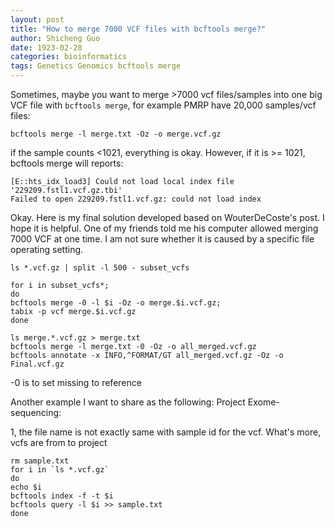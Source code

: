 ```yaml
---
layout: post
title: "How to merge 7000 VCF files with bcftools merge?"
author: Shicheng Guo
date: 1923-02-28
categories: bioinformatics
tags: Genetics Genomics bcftools merge  
---
```


Sometimes, maybe you want to merge >7000 vcf files/samples into one big VCF file with `bcftools merge`, for example PMRP have 20,000 samples/vcf files:
```
bcftools merge -l merge.txt -Oz -o merge.vcf.gz
```
if the sample counts <1021, everything is okay. However, if it is >= 1021, bcftools merge will reports:
```
[E::hts_idx_load3] Could not load local index file '229209.fstl1.vcf.gz.tbi'
Failed to open 229209.fstl1.vcf.gz: could not load index
```
Okay. Here is my final solution developed based on WouterDeCoste's post. I hope it is helpful. One of my friends told me his computer allowed merging 7000 VCF at one time. I am not sure whether it is caused by a specific file operating setting.
```
ls *.vcf.gz | split -l 500 - subset_vcfs

for i in subset_vcfs*; 
do 
bcftools merge -0 -l $i -Oz -o merge.$i.vcf.gz; 
tabix -p vcf merge.$i.vcf.gz
done

ls merge.*.vcf.gz > merge.txt
bcftools merge -l merge.txt -0 -Oz -o all_merged.vcf.gz
bcftools annotate -x INFO,^FORMAT/GT all_merged.vcf.gz -Oz -o Final.vcf.gz
```
-0 is to set missing to reference


Another example I want to share as the following: Project Exome-sequencing:

1, the file name is not exactly same with sample id for the vcf. What's more, vcfs are from to project

```
rm sample.txt
for i in `ls *.vcf.gz`
do
echo $i
bcftools index -f -t $i
bcftools query -l $i >> sample.txt
done
```





